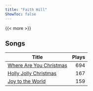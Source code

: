 ```yaml
---
title: "Faith Hill"
ShowToc: false
---
```


{{< more >}}

## Songs
Title | Plays 
----- | -----: 
[Where Are You Christmas](/songs/where-are-you-christmas) | 694
[Holly Jolly Christmas](/songs/holly-jolly-christmas) | 167
[Joy to the World](/songs/joy-to-the-world) | 159

